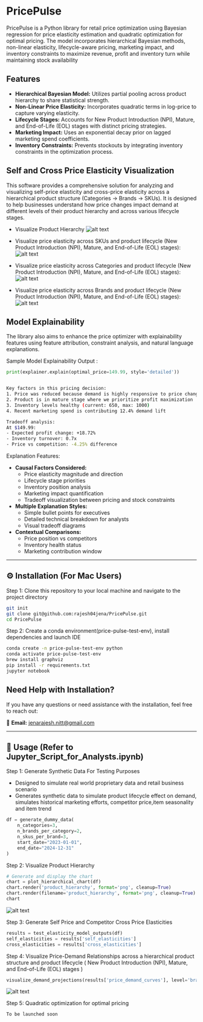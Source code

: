 # PricePulse

PricePulse is a Python library for retail price optimization using Bayesian regression for price elasticity estimation and quadratic optimization for optimal pricing. The model incorporates hierarchical Bayesian methods, non-linear elasticity, lifecycle-aware pricing, marketing impact, and inventory constraints to maximize revenue, profit and inventory turn while maintaining stock availability

## Features

- **Hierarchical Bayesian Model:** Utilizes partial pooling across product hierarchy to share statistical strength.
- **Non-Linear Price Elasticity:** Incorporates quadratic terms in log-price to capture varying elasticity.
- **Lifecycle Stages:** Accounts for New Product Introduction (NPI), Mature, and End-of-Life (EOL) stages with distinct pricing strategies.
- **Marketing Impact:** Uses an exponential decay prior on lagged marketing spend coefficients.
- **Inventory Constraints:** Prevents stockouts by integrating inventory constraints in the optimization process.

## Self and Cross Price Elasticity Visualization

This software provides a comprehensive solution for analyzing and visualizing self-price elasticity and cross-price elasticity across a hierarchical product structure (Categories → Brands → SKUs). It is designed to help businesses understand how price changes impact demand at different levels of their product hierarchy and across various lifecycle stages.

- Visualize Product Hierarchy
![alt text](product_hierarchy-1.png)

- Visualize price elasticity across SKUs and product lifecycle (New Product Introduction (NPI), Mature, and End-of-Life (EOL) stages):
![alt text](0FB52DFC-BBE3-41E0-A2C7-B8C2763C7335.jpeg)

- Visualize price elasticity across Categories and product lifecycle (New Product Introduction (NPI), Mature, and End-of-Life (EOL) stages):
![alt text](3C8722F8-6901-4BA7-BE95-B8FC8B5184D4.jpeg)

- Visualize price elasticity across Brands and product lifecycle (New Product Introduction (NPI), Mature, and End-of-Life (EOL) stages):
![alt text](C3A5F0BF-B6D3-481D-9A0C-938EAE63C95F.jpeg)


## Model Explainability

The library also aims to enhance the price optimizer with explainability features using feature attribution, constraint analysis, and natural language explanations. 

Sample Model Explainability Output :

```python
print(explainer.explain(optimal_price=149.99, style='detailed'))

```

```sh

Key factors in this pricing decision:
1. Price was reduced because demand is highly responsive to price changes (-1.82 elasticity)
2. Product is in mature stage where we prioritize profit maximization
3. Inventory levels healthy (current: 650, max: 1000)
4. Recent marketing spend is contributing 12.4% demand lift

Tradeoff analysis:
At $149.99: 
- Expected profit change: +18.72%
- Inventory turnover: 0.7x
- Price vs competition: -4.25% difference
```


Explanation Features:
- **Causal Factors Considered:**
  - Price elasticity magnitude and direction
  - Lifecycle stage priorities
  - Inventory position analysis
  - Marketing impact quantification
  - Tradeoff visualization between pricing and stock constraints
- **Multiple Explanation Styles:**
  - Simple bullet points for executives
  - Detailed technical breakdown for analysts
  - Visual tradeoff diagrams
- **Contextual Comparisons:**
  - Price position vs competitors
  - Inventory health status
  - Marketing contribution window


---

## ⚙️ Installation  (For Mac Users)


Step 1: Clone this repository to your local machine and navigate to the project directory

```sh
git init
git clone git@github.com:rajesh04jena/PricePulse.git
cd PricePulse
```

Step 2: Create a conda environment(price-pulse-test-env), install dependencies and launch IDE

```sh
conda create -n price-pulse-test-env python
conda activate price-pulse-test-env
brew install graphviz
pip install -r requirements.txt
jupyter notebook
```

## Need Help with Installation?  

If you have any questions or need assistance with the installation, feel free to reach out:  

📧 **Email:** [jenarajesh.nitt@gmail.com](mailto:jenarajesh.nitt@gmail.com)  

---

## 📌 Usage (Refer to Jupyter_Script_for_Analysts.ipynb)

Step 1: Generate Synthetic Data For Testing Purposes
- Designed to simulate real world proprietary data and retail business scenario
- Generates synthetic data to simulate product lifecycle effect on demand, simulates historical marketing efforts, competitor price,item seasonality and item trend 
```python
df = generate_dummy_data(
    n_categories=3,
    n_brands_per_category=2,
    n_skus_per_brand=3,
    start_date="2023-01-01",
    end_date="2024-12-31"
)
```

Step 2: Visualize Product Hierarchy
```python
# Generate and display the chart
chart = plot_hierarchical_chart(df)
chart.render('product_hierarchy', format='png', cleanup=True)
chart.render(filename='product_hierarchy', format='png', cleanup=True)
chart

```
![alt text](product_hierarchy-1.png)

Step 3: Generate Self Price and Competitor Cross Price Elasticities

```python
results = test_elasticity_model_outputs(df)
self_elasticities = results['self_elasticities']
cross_elasticities = results['cross_elasticities']
```

Step 4: Visualize Price-Demand Relationships across a hierarchical product structure and product lifecycle ( New Product Introduction (NPI), Mature, and End-of-Life (EOL) stages )

```python
visualize_demand_projections(results['price_demand_curves'], level='brand', item_id=0)
```
![alt text](C3A5F0BF-B6D3-481D-9A0C-938EAE63C95F.jpeg)

Step 5: Quadratic optimization for optimal pricing

```sh
To be launched soon
```
